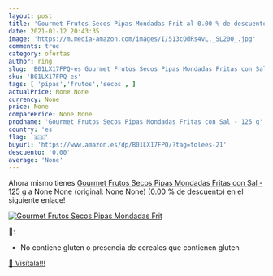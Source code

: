 ```yaml
---
layout: post
title: 'Gourmet Frutos Secos Pipas Mondadas Frit al 0.00 % de descuento'
date: 2021-01-12 20:43:35
image: 'https://m.media-amazon.com/images/I/513cOdRs4vL._SL200_.jpg'
comments: true
category: ofertas
author: ring
slug: 'B01LX17FPQ-es Gourmet Frutos Secos Pipas Mondadas Fritas con Sal - 125 g'
sku: 'B01LX17FPQ-es'
tags: [ 'pipas','frutos','secos', ]
actualPrice: None None
currency: None
price: None
comparePrice: None None
prodname: 'Gourmet Frutos Secos Pipas Mondadas Fritas con Sal - 125 g'
country: 'es'
flag: '🇪🇸'
buyurl: 'https://www.amazon.es/dp/B01LX17FPQ/?tag=tolees-21'
descuento: '0.00'
average: 'None'
---
```


Ahora mismo tienes [Gourmet Frutos Secos Pipas Mondadas Fritas con Sal - 125 g](https://www.amazon.es/dp/B01LX17FPQ/?tag=tolees-21) a None None (original: None None) (0.00 %  de descuento) en el siguiente enlace!

[![Gourmet Frutos Secos Pipas Mondadas Frit](https://m.media-amazon.com/images/I/513cOdRs4vL._SL200_.jpg)](https://www.amazon.es/dp/B01LX17FPQ/?tag=tolees-21)

🔎:

- No contiene gluten o presencia de cereales que contienen gluten

[🛒 Visítala!!!](https://www.amazon.es/dp/B01LX17FPQ/?tag=tolees-21)

